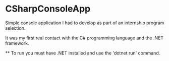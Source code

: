 # CSharpConsoleApp

Simple console application I had to develop as part of an internship program selection.


It was my first real contact with the C# programming language and the .NET framework.




** To run you must have .NET installed and use the 'dotnet run' command.
